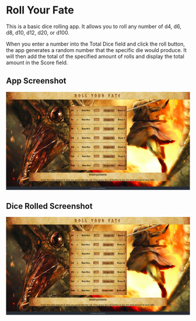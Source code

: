 # Roll Your Fate

This is a basic dice rolling app. It allows you to roll any number of d4, d6, d8, d10, d12, d20, or d100.  

When you enter a number into the Total Dice field and click the roll button, the app generates a random number that the specific die would produce.  It will then add the total of the specified amount of rolls and display the total amount in the Score field.


## App Screenshot
![Dice Roller App](src/images/appShot.png)

## Dice Rolled Screenshot
![Dice Rolled](src/images/diceRolled.png)